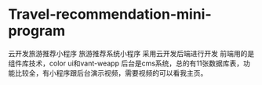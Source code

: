 # Travel-recommendation-mini-program
云开发旅游推荐小程序 旅游推荐系统小程序 采用云开发后端进行开发 前端用的是组件库技术，color ui和vant-weapp 后台是cms系统，总的有11张数据库表，功能比较全，有小程序跟后台演示视频，需要视频的可以看我主页。  

